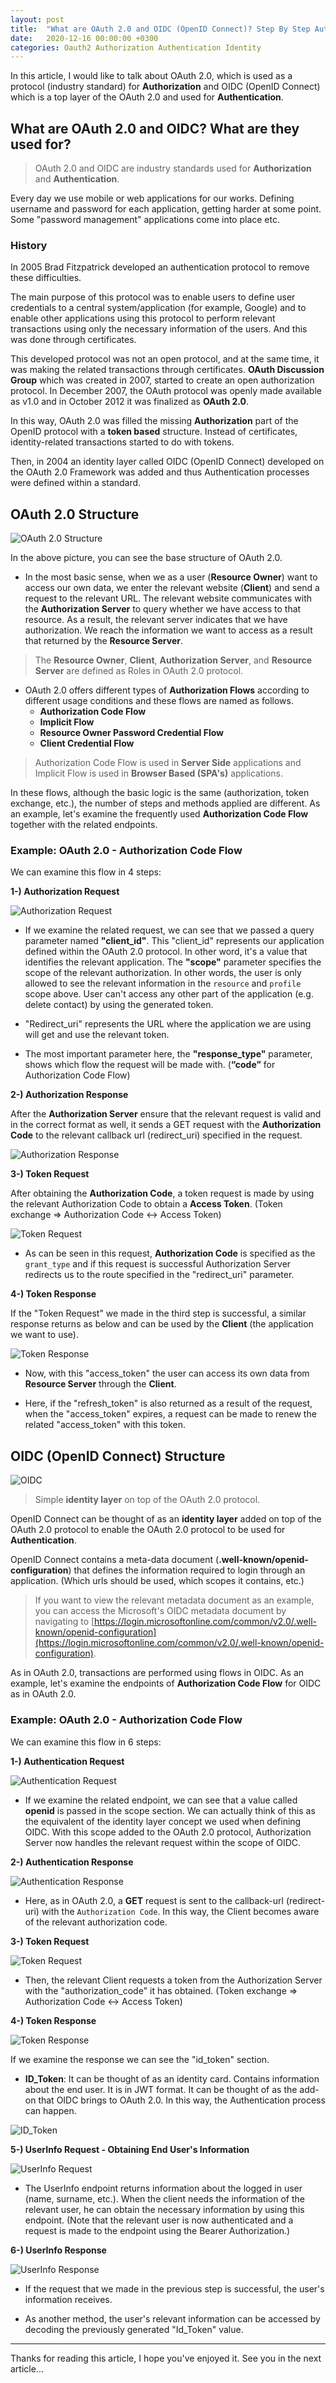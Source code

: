 ```yaml
---
layout: post
title:  "What are OAuth 2.0 and OIDC (OpenID Connect)? Step By Step Authorization Code Flow With Endpoints"
date:   2020-12-16 00:00:00 +0300
categories: Oauth2 Authorization Authentication Identity
---
```


In this article, I would like to talk about OAuth 2.0, which is used as a protocol (industry standard) for **Authorization** and OIDC (OpenID Connect) which is a top layer of the OAuth 2.0 and used for **Authentication**.

## What are OAuth 2.0 and OIDC? What are they used for?

> OAuth 2.0 and OIDC are industry standards used for **Authorization** and **Authentication**.

Every day we use mobile or web applications for our works. Defining username and password for each application, getting harder at some point. Some "password management" applications come into place etc.

### History

In 2005 Brad Fitzpatrick developed an authentication protocol to remove these difficulties.

The main purpose of this protocol was to enable users to define user credentials to a central system/application (for example, Google) and to enable other applications using this protocol to perform relevant transactions using only the necessary information of the users. And this was done through certificates.

This developed protocol was not an open protocol, and at the same time, it was making the related transactions through certificates. **OAuth Discussion Group** which was created in 2007, started to create an open authorization protocol. In December 2007, the OAuth protocol was openly made available as v1.0 and in October 2012 it was finalized as **OAuth 2.0**.

In this way, OAuth 2.0 was filled the missing **Authorization** part of the OpenID protocol with a **token based** structure. Instead of certificates, identity-related transactions started to do with tokens.

Then, in 2004 an identity layer called OIDC (OpenID Connect) developed on the OAuth 2.0 Framework was added and thus Authentication processes were defined within a standard.

## OAuth 2.0 Structure

![OAuth 2.0 Structure](/assets/images/oauth-oidc-article/oauth-structure.png)

In the above picture, you can see the base structure of OAuth 2.0. 

* In the most basic sense, when we as a user (**Resource Owner**) want to access our own data, we enter the relevant website (**Client**) and send a request to the relevant URL. The relevant website communicates with the **Authorization Server** to query whether we have access to that resource. As a result, the relevant server indicates that we have authorization. We reach the information we want to access as a result that returned by the **Resource Server**. 

> The **Resource Owner**, **Client**, **Authorization Server**, and **Resource Server** are defined as Roles in OAuth 2.0 protocol. 

* OAuth 2.0 offers different types of **Authorization Flows** according to different usage conditions and these flows are named as follows. 
   * **Authorization Code Flow**
   * **Implicit Flow**
   * **Resource Owner Password Credential Flow**
   * **Client Credential Flow**

> Authorization Code Flow is used in **Server Side** applications and Implicit Flow is used in **Browser Based (SPA's)** applications.

In these flows, although the basic logic is the same (authorization, token exchange, etc.), the number of steps and methods applied are different. As an example, let's examine the frequently used **Authorization Code Flow** together with the related endpoints. 

### Example: OAuth 2.0 - Authorization Code Flow

We can examine this flow in 4 steps:

**1-) Authorization Request**

![Authorization Request](/assets/images/oauth-oidc-article/authorization-request.png)

* If we examine the related request, we can see that we passed a query parameter named **"client_id"**. This "client_id" represents our application defined within the OAuth 2.0 protocol. In other word, it's a value that identifies the relevant application. The **"scope"** parameter specifies the scope of the relevant authorization. In other words, the user is only allowed to see the relevant information in the `resource` and `profile` scope above. User can't access any other part of the application (e.g. delete contact) by using the generated token. 

* "Redirect_uri" represents the URL where the application we are using will get and use the relevant token.

* The most important parameter here, the **"response_type"** parameter, shows which flow the request will be made with. (**“code”** for Authorization Code Flow) 

**2-) Authorization Response**

After the **Authorization Server** ensure that the relevant request is valid and in the correct format as well, it sends a GET request with the **Authorization Code** to the relevant callback url (redirect_uri) specified in the request.

![Authorization Response](/assets/images/oauth-oidc-article/authorization-response.jpg)

**3-) Token Request**

After obtaining the **Authorization Code**, a token request is made by using the relevant Authorization Code to obtain a **Access Token**. (Token exchange => Authorization Code ↔ Access Token)

![Token Request](/assets/images/oauth-oidc-article/token-request.png)

* As can be seen in this request, **Authorization Code** is specified as the `grant_type` and if this request is successful Authorization Server redirects us to the route specified in the "redirect_uri" parameter.

**4-) Token Response**

If the "Token Request" we made in the third step is successful, a similar response returns as below and can be used by the **Client** (the application we want to use).

![Token Response](/assets/images/oauth-oidc-article/token-response.png)

* Now, with this "access_token" the user can access its own data from **Resource Server** through the **Client**.

* Here, if the "refresh_token" is also returned as a result of the request, when the "access_token" expires, a request can be made to renew the related "access_token" with this token. 

## OIDC (OpenID Connect) Structure

![OIDC](/assets/images/oauth-oidc-article/oidc.png)

> Simple **identity layer** on top of the OAuth 2.0 protocol.

OpenID Connect can be thought of as an **identity layer** added on top of the OAuth 2.0 protocol to enable the OAuth 2.0 protocol to be used for **Authentication**. 

OpenID Connect contains a meta-data document (**.well-known/openid-configuration**) that defines the information required to login through an application. (Which urls should be used, which scopes it contains, etc.) 

> If you want to view the relevant metadata document as an example, you can access the Microsoft's OIDC metadata document by navigating to [https://login.microsoftonline.com/common/v2.0/.well-known/openid-configuration](https://login.microsoftonline.com/common/v2.0/.well-known/openid-configuration).

As in OAuth 2.0, transactions are performed using flows in OIDC. As an example, let's examine the endpoints of **Authorization Code Flow** for OIDC as in OAuth 2.0. 

### Example: OAuth 2.0 - Authorization Code Flow

We can examine this flow in 6 steps:

**1-) Authentication Request**

![Authentication Request](/assets/images/oauth-oidc-article/authentication-request.png)

* If we examine the related endpoint, we can see that a value called **openid** is passed in the scope section. We can actually think of this as the equivalent of the identity layer concept we used when defining OIDC. With this scope added to the OAuth 2.0 protocol, Authorization Server now handles the relevant request within the scope of OIDC. 

**2-) Authentication Response**

![Authentication Response](/assets/images/oauth-oidc-article/authentication-response.jpg)

* Here, as in OAuth 2.0, a **GET** request is sent to the callback-url (redirect-uri) with the `Authorization Code`. In this way, the Client becomes aware of the relevant authorization code. 

**3-) Token Request**

![Token Request](/assets/images/oauth-oidc-article/token-request-2.png)

* Then, the relevant Client requests a token from the Authorization Server with the "authorization_code" it has obtained. (Token exchange => Authorization Code ↔ Access Token)

**4-) Token Response**

![Token Response](/assets/images/oauth-oidc-article/token-response-2.png)

If we examine the response we can see the "id_token" section.

* **ID_Token**: It can be thought of as an identity card. Contains information about the end user. It is in JWT format. It can be thought of as the add-on that OIDC brings to OAuth 2.0. In this way, the Authentication process can happen. 

![ID_Token](/assets/images/oauth-oidc-article/id-token.jpg)

**5-) UserInfo Request - Obtaining End User's Information**

![UserInfo Request](/assets/images/oauth-oidc-article/user-info.jpg)

* The UserInfo endpoint returns information about the logged in user (name, surname, etc.). When the client needs the information of the relevant user, he can obtain the necessary information by using this endpoint. (Note that the relevant user is now authenticated and a request is made to the endpoint using the Bearer Authorization.) 

**6-) UserInfo Response**

![UserInfo Response](/assets/images/oauth-oidc-article/user-info-response.png)

* If the request that we made in the previous step is successful, the user's information receives. 

* As another method, the user's relevant information can be accessed by decoding the previously generated "Id_Token" value. 

---

Thanks for reading this article, I hope you've enjoyed it. See you in the next article...


